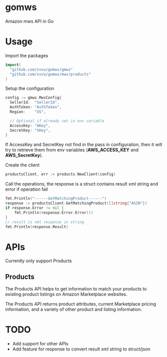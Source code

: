 # gomws
Amazon mws API in Go

# Usage
Import the packages
```go
import(
  "github.com/svvu/gomws/gmws"
  "github.com/svvu/gomws/mws/products"
)
```
Setup the configuration
```go
config := gmws.MwsConfig{
  SellerId:  "SellerId",
  AuthToken: "AuthToken",
  Region:    "US",

  // Optional if already set in env variable
  AccessKey: "AKey",
  SecretKey: "SKey",
}
```
If AccessKey and SecretKey not find in the pass in configuration, then it will try to retrieve them from env variables (**AWS_ACCESS_KEY** and **AWS_SecretKey**).

Create the client
```go
productsClient, err := products.NewClient(config)
```

Call the operations, the response is a struct contains result xml string and error if operation fail
```go
fmt.Println("------GetMatchingProduct------")
response := productsClient.GetMatchingProduct([]string{"ASIN"})
if response.Error != nil {
	fmt.Println(response.Error.Error())
}
// result is xml response in string
fmt.Println(response.Result)
```

# APIs
Currently only support Products

## Products
The Products API helps to get information to match your products to existing product listings on Amazon Marketplace websites.

The Products API returns product attributes, current Marketplace pricing information, and a variety of other product and listing information.

# TODO
* Add support for other APIs
* Add feature for response to convert result xml string to struct/json
